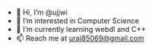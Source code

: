 - 👋 Hi, I’m @ujjwi
- 👀 I’m interested in Computer Science
- 🌱 I’m currently learning webdl and C++
- 📫 Reach me at uraj85069@gmail.com

<!---
ujjwi/ujjwi is a ✨ special ✨ repository because its `README.md` (this file) appears on your GitHub profile.
You can click the Preview link to take a look at your changes.
--->
